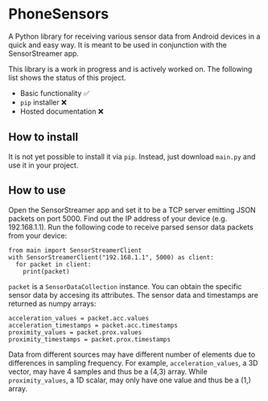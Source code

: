 # PhoneSensors
A Python library for receiving various sensor data from Android devices in a quick and easy way. It is meant to be used in conjunction with the SensorStreamer app.

This library is a work in progress and is actively worked on. The following list shows the status of this project.

* Basic functionality ✅
* `pip` installer ❌
* Hosted documentation ❌

## How to install
It is not yet possible to install it via `pip`. Instead, just download `main.py` and use it in your project.

## How to use
Open the SensorStreamer app and set it to be a TCP server emitting JSON packets on port 5000. Find out the IP address of your device (e.g. 192.168.1.1).
Run the following code to receive parsed sensor data packets from your device:
```
from main import SensorStreamerClient
with SensorStreamerClient("192.168.1.1", 5000) as client:
  for packet in client:
    print(packet)
```

`packet` is a `SensorDataCollection` instance. You can obtain the specific sensor data by accesing its attributes. The sensor data and timestamps are returned 
as numpy arrays:
```
acceleration_values = packet.acc.values
acceleration_timestamps = packet.acc.timestamps
proximity_values = packet.prox.values
proximity_timestamps = packet.prox.timestamps
```

Data from different sources may have different number of elements due to differences in sampling frequency. For example, `acceleration_values`, a 3D vector, may have 
4 samples and thus be a (4,3) array. While `proximity_values`, a 1D scalar, may only have one value and thus be a (1,) array. 
